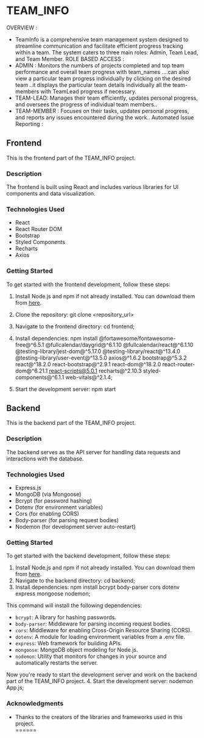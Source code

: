 # TEAM_INFO
OVERVIEW :    
 * TeamInfo is a comprehensive team management system designed to streamline communication and facilitate efficient progress tracking within a team. The system caters to three main roles: Admin, Team Lead, and Team Member.
ROLE BASED ACCESS :
* ADMIN  : Monitors the numbers of projects completed and top team performance and overall team progress with team_names ....can also view a  particular team progress individually by  clicking on the desired team ..it displays the particular team details individually all the team-members with TeamLead progress if necessary.
* TEAM-LEAD: Manages their team efficiently, updates personal progress, and oversees the progress of individual team members..
* TEAM-MEMBER : Focuses on their tasks, updates personal progress, and reports any issues encountered during the work..
Automated Issue Reporting :

## Frontend

This is the frontend part of the TEAM_INFO project.

### Description

The frontend is built using React and includes various libraries for UI components and data visualization.

### Technologies Used

- React
- React Router DOM
- Bootstrap
- Styled Components
- Recharts
- Axios

### Getting Started

To get started with the frontend development, follow these steps:

1. Install Node.js and npm if not already installed. You can download them from [here](https://nodejs.org/).

2. Clone the repository:
   git clone <repository_url>
   
3. Navigate to the frontend directory:
     cd frontend;
     
4. Install dependencies:
      npm install @fortawesome/fontawesome-free@^6.5.1 @fullcalendar/daygrid@^6.1.10 @fullcalendar/react@^6.1.10 @testing-library/jest-dom@^5.17.0 @testing-library/react@^13.4.0 @testing-library/user-event@^13.5.0 axios@^1.6.2 bootstrap@^5.3.2 react@^18.2.0 react-bootstrap@^2.9.1 react-dom@^18.2.0 react-router-dom@^6.21.1 react-scripts@5.0.1 recharts@^2.10.3 styled-components@^6.1.1 web-vitals@^2.1.4;

5. Start the development server:
    npm start

 
## Backend

This is the backend part of the TEAM_INFO project.
### Description

The backend serves as the API server for handling data requests and interactions with the database.

### Technologies Used

- Express.js
- MongoDB (via Mongoose)
- Bcrypt (for password hashing)
- Dotenv (for environment variables)
- Cors (for enabling CORS)
- Body-parser (for parsing request bodies)
- Nodemon (for development server auto-restart)

### Getting Started

To get started with the backend development, follow these steps:

1. Install Node.js and npm if not already installed. You can download them from [here](https://nodejs.org/).
2. Navigate to the backend directory:
      cd backend;
3. Install dependencies:
   npm install bcrypt body-parser cors dotenv express mongoose nodemon;
   
This command will install the following dependencies:

- `bcrypt`: A library for hashing passwords.
- `body-parser`: Middleware for parsing incoming request bodies.
- `cors`: Middleware for enabling Cross-Origin Resource Sharing (CORS).
- `dotenv`: A module for loading environment variables from a .env file.
- `express`: Web framework for building APIs.
- `mongoose`: MongoDB object modeling for Node.js.
- `nodemon`: Utility that monitors for changes in your source and automatically restarts the server.

Now you're ready to start the development server and work on the backend part of the TEAM_INFO project.
4. Start the development server:
   nodemon App.js;


### Acknowledgments

- Thanks to the creators of the libraries and frameworks used in this project.   
======
